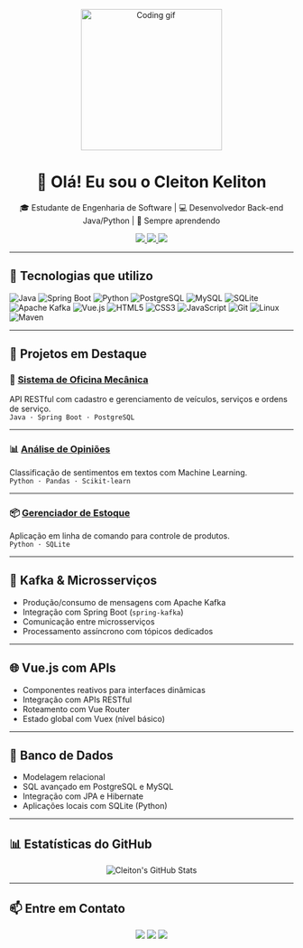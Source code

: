 <p align="center">
  <img src="https://media.giphy.com/media/qgQUggAC3Pfv687qPC/giphy.gif" width="250" alt="Coding gif" />
</p>

<h1 align="center">👋 Olá! Eu sou o Cleiton Keliton</h1>

<p align="center">
  🎓 Estudante de Engenharia de Software | 💻 Desenvolvedor Back-end Java/Python | 🌱 Sempre aprendendo
</p>

<p align="center">
  <a href="https://github.com/cleitonkeliton">
    <img src="https://img.shields.io/github/followers/cleitonkeliton?label=Follow&style=social" />
  </a>
  <a href="https://www.linkedin.com/in/cleitonkeliton">
    <img src="https://img.shields.io/badge/LinkedIn-blue?logo=linkedin&style=flat&logoColor=white" />
  </a>
  <a href="mailto:cleitonkeliton@seuemail.com">
    <img src="https://img.shields.io/badge/email-%23D14836?style=flat&logo=gmail&logoColor=white" />
  </a>
</p>

---

## 🚀 Tecnologias que utilizo

![Java](https://img.shields.io/badge/Java-ED8B00?style=flat&logo=java&logoColor=white)
![Spring Boot](https://img.shields.io/badge/SpringBoot-6DB33F?style=flat&logo=springboot&logoColor=white)
![Python](https://img.shields.io/badge/Python-3776AB?style=flat&logo=python&logoColor=white)
![PostgreSQL](https://img.shields.io/badge/PostgreSQL-316192?style=flat&logo=postgresql&logoColor=white)
![MySQL](https://img.shields.io/badge/MySQL-00758F?style=flat&logo=mysql&logoColor=white)
![SQLite](https://img.shields.io/badge/SQLite-07405E?style=flat&logo=sqlite&logoColor=white)
![Apache Kafka](https://img.shields.io/badge/Kafka-231F20?style=flat&logo=apachekafka&logoColor=white)
![Vue.js](https://img.shields.io/badge/Vue.js-4FC08D?style=flat&logo=vuedotjs&logoColor=white)
![HTML5](https://img.shields.io/badge/HTML5-E34F26?style=flat&logo=html5&logoColor=white)
![CSS3](https://img.shields.io/badge/CSS3-1572B6?style=flat&logo=css3&logoColor=white)
![JavaScript](https://img.shields.io/badge/JavaScript-F7DF1E?style=flat&logo=javascript&logoColor=black)
![Git](https://img.shields.io/badge/Git-F05032?style=flat&logo=git&logoColor=white)
![Linux](https://img.shields.io/badge/Linux-FCC624?style=flat&logo=linux&logoColor=black)
![Maven](https://img.shields.io/badge/Maven-C71A36?style=flat&logo=apachemaven&logoColor=white)

---

## 💼 Projetos em Destaque

### 🔧 [Sistema de Oficina Mecânica](https://github.com/cleitonkeliton/oficina-mecanica)
API RESTful com cadastro e gerenciamento de veículos, serviços e ordens de serviço.  
`Java · Spring Boot · PostgreSQL`

---

### 📊 [Análise de Opiniões](https://github.com/cleitonkeliton/analise-opinioes)
Classificação de sentimentos em textos com Machine Learning.  
`Python · Pandas · Scikit-learn`

---

### 📦 [Gerenciador de Estoque](https://github.com/cleitonkeliton/controle-estoque-py)
Aplicação em linha de comando para controle de produtos.  
`Python · SQLite`

---

## 🔄 Kafka & Microsserviços

- Produção/consumo de mensagens com Apache Kafka  
- Integração com Spring Boot (`spring-kafka`)  
- Comunicação entre microsserviços  
- Processamento assíncrono com tópicos dedicados

---

## 🌐 Vue.js com APIs

- Componentes reativos para interfaces dinâmicas  
- Integração com APIs RESTful  
- Roteamento com Vue Router  
- Estado global com Vuex (nível básico)

---

## 🧠 Banco de Dados

- Modelagem relacional  
- SQL avançado em PostgreSQL e MySQL  
- Integração com JPA e Hibernate  
- Aplicações locais com SQLite (Python)

---

## 📊 Estatísticas do GitHub

<p align="center">
  <img src="https://github-readme-stats.vercel.app/api?username=cleitonkeliton&show_icons=true&theme=radical" alt="Cleiton's GitHub Stats" />
</p>

---

## 📫 Entre em Contato

<p align="center">
  <a href="mailto:cleitonkeliton@seuemail.com"><img src="https://img.shields.io/badge/email-%23D14836?style=for-the-badge&logo=gmail&logoColor=white" /></a>
  <a href="https://www.linkedin.com/in/cleitonkeliton"><img src="https://img.shields.io/badge/LinkedIn-%230077B5?style=for-the-badge&logo=linkedin&logoColor=white" /></a>
  <a href="https://github.com/cleitonkeliton"><img src="https://img.shields.io/badge/GitHub-100000?style=for-the-badge&logo=github&logoColor=white" /></a>
</p>

